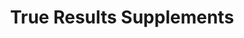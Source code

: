---
title: "True Results Supplements"
url: /bowling-green/true-results-supplements/
shop: nutrition supplements
---